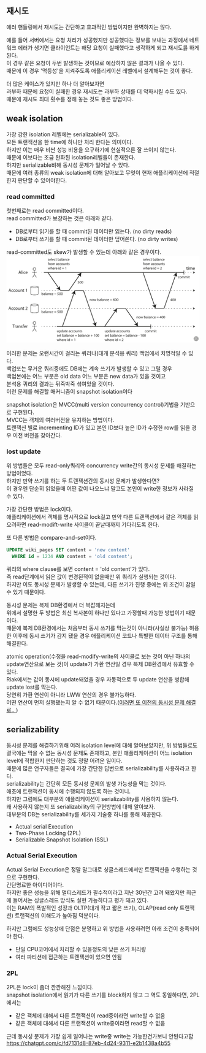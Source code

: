 ## 재시도
에러 핸들링에서 재시도는 간단하고 효과적인 방법이지만 완벽하지는 않다.  

예를 들어 서버에서는 요청 처리가 성공했지만 성공했다는 정보를 보내는 과정에서 네트워크 에러가 생기면 클라이언트는 해당 요청이 실패했다고 생각하게 되고 재시도릃 하게 된다.  
이 경우 같은 요청이 두번 발생하는 것이므로 예상하지 않은 결과가 나올 수 있다.  
때문에 이 경우 '멱등성'을 지켜주도록 애플리케이션 레벨에서 설계해두는 것이 좋다.

더 많은 케이스가 있지만 하나 더 알아보자면  
과부하 때문에 요청이 실패한 경우 재시도는 과부하 상태를 더 악화시킬 수도 있다.  
때문에 재시도 최대 횟수를 정해 놓는 것도 좋은 방법이다.


## weak isolation
가장 강한 isolation 레벨에는 serializable이 있다.  
모든 트랜잭션을 한 time에 하나만 처리 한다는 의미이다.  
하지만 이는 매우 비싼 성능 비용을 요구하기에 현실적으론 잘 쓰이지 않는다.  
때문에 이보다는 조금 완화된 isolation레벨들이 존재한다.  
하지만 serializable비해 동시성 문제가 일어날 수 있다.  
때문에 여러 종류의 weak isolation에 대해 알아보고 무엇이 현재 애플리케이션에 적절한지 판단할 수 있어야한다.  

### read committed
첫번째로는 read committed이다.  
read committed가 보장하는 것은 아래와 같다.  
- DB로부터 읽기를 할 때 commit된 데이터만 읽는다. (no dirty reads)
- DB로부터 쓰기를 할 때 commit된 데이터만 덮어쓴다. (no dirty writes)

read-committed도 skew가 발생할 수 있는데 아래와 같은 경우이다.  
![](./read-committed-skew.png)

이러한 문제는 오랜시간이 걸리는 쿼리나(대개 분석용 쿼리) 백업에서 치명적일 수 있다.  
백업또는 무거운 쿼리중에도 DB에는 계속 쓰기가 발생할 수 있고 그럴 경우   
백업본에는 어느 부분은 old data 어느 부분은 new data가 있을 것이고    
분석용 쿼리의 결과는 뒤죽박죽 섞여있을 것이다.  
이런 문제를 해결할 매커니즘이 snapshot isolation이다

snapshot isolation은 MVCC(multi version concurrency control)기법을 기반으로 구현된다.  
MVCC는 객체의 여러버전을 유지하는 방법이다.  
트랜잭션 별로 incrementing ID가 있고 본인 ID보다 높은 ID가 수정한 row를 읽을 경우 이전 버전을 찾아간다.  

### lost update 
위 방법들은 모두 read-only쿼리와 concurrency write간의 동시성 문제를 해결하는 방법이었다.  
하지만 만약 쓰기를 하는 두 트랜잭션간의 동시성 문제가 발생한다면?  
이 경우엔 단순히 읽었을때 어떤 값이 나오느냐 말고도 본인이 write한 정보가 사라질 수 있다.  

가장 간단한 방법은 lock이다.  
애플리케이션에서 객체를 명시적으로 lock걸고 만약 다른 트랜잭션에서 같은 객체를 읽으려하면 read-modift-write 사이클이 끝날때까지 기다리도록 한다.  

또 다른 방법은 compare-and-set이다.  
```sql
UPDATE wiki_pages SET content = 'new content'
  WHERE id = 1234 AND content = 'old content';
```
쿼리의 where clause를 보면 content = 'old content'가 있다.  
즉 read단계에서 읽은 값이 변경된적이 없을때만 위 쿼리가 실행되는 것이다.  
하지만 이도 동시성 문제가 발생할 수 있는데, 다른 쓰기가 진행 중에는 위 조건이 참일 수 있기 때문이다.  

동시성 문제는 복제 DB환경에서 더 복잡해지는데  
위에서 설명한 두 방법은 최신 복사본이 하나만 있다고 가정할때 가능한 방법이기 때문이다.  
때문에 복제 DB환경에서는 처음부터 동시 쓰기를 막는것이 아니라(사실상 불가능) 허용한 이후에 동시 쓰기가 감지 됐을 경우 애플리케이션 코드나 특별한 데이터 구조를 통해 해결한다.  

atomic operation(수정을 read-modify-write의 사이클로 보는 것이 아닌 하나의 update연산으로 보는 것)이 update가 가환 연산일 경우 복제 DB환경에서 유효할 수 있다.  
Riak에서는 값이 동시에 update돼었을 경우 자동적으로 두 update 연산을 병합해 update lost를 막는다.  
당연히 가환 연산이 아니라 LWW 연산의 경우 불가능하다.  
어떤 연산이 먼저 실행됐는지 알 수 없기 때문이다.([이러면 또 이전의 동시성 문제 해결로.. ](../../4th_week/kdh/temp.md))


## serializability
동시성 문제를 해결하기위해 여러 isolation level에 대해 알아보았지만, 위 방법들로도 결국에는 막을 수 없는 동시성 문제도 존재하고, 본인 애플리케이션이 어느 isolation level에 적합한지 판단하는 것도 정말 어려운 일이다.  
때문에 많은 연구자들은 결국에 가장 간단한 답변으로 serializability를 사용하라고 한다.  
serializability는 간단히 모든 동시성 문제의 발생 가능성을 막는 것이다.  
애초에 트랜잭션이 동시에 수행되지 않도록 하는 것이니.  
하지만 그럼에도 대부분의 애플리케이션이 serializability를 사용하지 않는다.  
왜 사용하지 않는지 또 serializability의 구현방법에 대해 알아보자.  
대부분의 DB는 serializability를 세가지 기술중 하나를 통해 제공한다.  
- Actual serial Execution
- Two-Phase Locking (2PL)
- Serializable Snapshot Isolation (SSL)


### Actual Serial Execution
Actual Serial Execution은 정말 말그대로 싱글스레드에서만 트랜잭션을 수행하는 것으로 구현한다.  
간단명료한 아이디어이다.  
하지만 좋은 성능을 위해 멀티스레드가 필수적이라고 지난 30년간 고려 돼왔지만 최근에 들어서는 싱글스레드 방식도 실현 가능하다고 평가 돼고 있다.  
이는 RAM의 폭발적인 성장과 OLTP(대개 작고 짧은 쓰기), OLAP(read only 트랜잭션) 트랜잭션의 이해도가 높아짐 덕분이다.  

하지만 그럼에도 성능상에 단점은 분명하고 위 방법을 사용하려면 아래 조건이 충족되어야 한다.
- 단일 CPU코어에서 처리할 수 있을정도의 낮은 쓰기 처리량
- 여러 파티션에 접근하는 트랜잭션이 있으면 안됨


### 2PL
2PL은 lock이 좀더 깐깐해진 느낌이다.  
snapshot isolation에서 읽기가 다른 쓰기를 block하지 않고 그 역도 동일하다면, 2PL에서는 
- 같은 객체에 대해서 다른 트랜잭션이 read중이라면 write할 수 없음
- 같은 객체에 대해서 다른 트랜잭션이 write중이라면 read할 수 없음


근데 동시성 문제가 가장 쉽게 일어나는 write중 write는 가능한건가보니 안된다고함 
https://chatgpt.com/c/fd7131d8-87eb-4d24-9311-e2b1438a4b55

